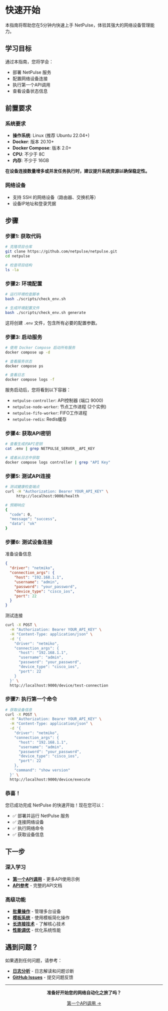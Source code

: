 # 快速开始

本指南将帮助您在5分钟内快速上手 NetPulse，体验其强大的网络设备管理能力。

## 学习目标

通过本指南，您将学会：
- 部署 NetPulse 服务
- 配置网络设备连接
- 执行第一个API调用
- 查看设备状态信息

## 前置要求

### 系统要求
- **操作系统**: Linux (推荐 Ubuntu 22.04+)
- **Docker**: 版本 20.10+ 
- **Docker Compose**: 版本 2.0+
- **CPU**: 不少于 8C
- **内存**: 不少于 16GB

**在设备连接数量增多或并发任务执行时，建议提升系统资源以确保稳定性。**

### 网络设备
- 支持 SSH 的网络设备（路由器、交换机等）
- 设备IP地址和登录凭据

## 步骤

### 步骤1: 获取代码

```bash
# 克隆项目仓库
git clone https://github.com/netpulse/netpulse.git
cd netpulse

# 检查项目结构
ls -la
```

### 步骤2: 环境配置

```bash
# 运行环境检查脚本
bash ./scripts/check_env.sh

# 生成环境配置文件
bash ./scripts/check_env.sh generate
```

这将创建 `.env` 文件，包含所有必要的配置参数。

### 步骤3: 启动服务

```bash
# 使用 Docker Compose 启动所有服务
docker compose up -d

# 查看服务状态
docker compose ps

# 查看日志
docker compose logs -f
```

服务启动后，您将看到以下容器：
- `netpulse-controller`: API控制器 (端口 9000)
- `netpulse-node-worker`: 节点工作进程 (2个实例)
- `netpulse-fifo-worker`: FIFO工作进程
- `netpulse-redis`: Redis缓存

### 步骤4: 获取API密钥

```bash
# 查看生成的API密钥
cat .env | grep NETPULSE_SERVER__API_KEY

# 或者从日志中获取
docker compose logs controller | grep "API Key"
```

### 步骤5: 测试API连接

```bash
# 测试健康检查端点
curl -H "Authorization: Bearer YOUR_API_KEY" \
     http://localhost:9000/health

# 预期响应
{
  "code": 0,
  "message": "success",
  "data": "ok"
}
```

### 步骤6: 测试设备连接

准备设备信息
```json
{
  "driver": "netmiko",
  "connection_args": {
    "host": "192.168.1.1",
    "username": "admin",
    "password": "your_password",
    "device_type": "cisco_ios",
    "port": 22
  }
}
```

测试连接
```bash
curl -X POST \
  -H "Authorization: Bearer YOUR_API_KEY" \
  -H "Content-Type: application/json" \
  -d '{
    "driver": "netmiko",
    "connection_args": {
      "host": "192.168.1.1",
      "username": "admin", 
      "password": "your_password",
      "device_type": "cisco_ios",
      "port": 22
    }
  }' \
  http://localhost:9000/device/test-connection
```

### 步骤7: 执行第一个命令

```bash
# 获取设备信息
curl -X POST \
  -H "Authorization: Bearer YOUR_API_KEY" \
  -H "Content-Type: application/json" \
  -d '{
    "driver": "netmiko",
    "connection_args": {
      "host": "192.168.1.1",
      "username": "admin",
      "password": "your_password",
      "device_type": "cisco_ios",
      "port": 22
    },
    "command": "show version"
  }' \
  http://localhost:9000/device/execute
```

### 恭喜！

您已成功完成 NetPulse 的快速开始！现在您可以：

- ✅ 部署并运行 NetPulse 服务
- ✅ 连接网络设备
- ✅ 执行网络命令
- ✅ 获取设备信息

## 下一步

### 深入学习
- **[第一个API调用](first-steps.md)** - 更多API使用示例
- **[API参考](../guides/api.md)** - 完整的API文档

### 高级功能
- **[批量操作](../advanced/batch-operations.md)** - 管理多台设备
- **[模板系统](../advanced/templates.md)** - 使用模板简化操作
- **[长连接技术](../architecture/long-connection.md)** - 了解核心技术
- **[性能调优](../advanced/performance-tuning.md)** - 优化系统性能

## 遇到问题？

如果遇到任何问题，请参考：
- **[日志分析](../troubleshooting/log-analysis.md)** - 日志解读和问题诊断
- **[GitHub Issues](https://github.com/netpulse/issues)** - 提交问题反馈

---

<div align="center">

**准备好开始您的网络自动化之旅了吗？**

[第一个API调用 →](first-steps.md)

</div> 